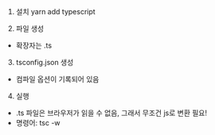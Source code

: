 1. 설치
yarn add typescript

2. 파일 생성
- 확장자는 .ts

3. tsconfig.json 생성
- 컴파일 옵션이 기록되어 있음

4. 실행
- .ts 파일은 브라우저가 읽을 수 없음, 그래서 무조건 js로 변환 필요!
- 명령어: tsc -w